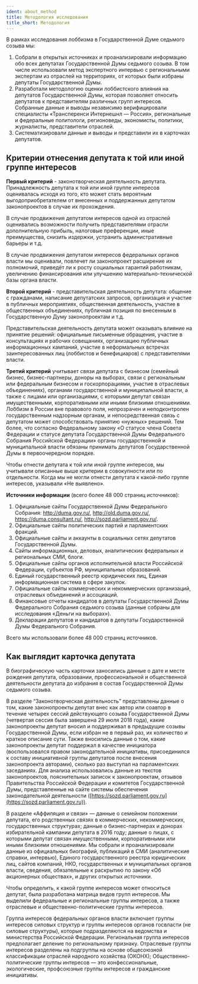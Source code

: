 ```yaml
---
ident: about_method
title: Методология исследования 
title_short: Методология
---
```


В рамках исследования лоббизма в Государственной Думе седьмого созыва мы:

1. Собрали в открытых источниках и проанализировали информацию обо всех депутатах Государственной Думы седьмого созыва. В том числе использовали метод экспертного интервью с региональными экспертам из отраслей на территориях, от которых были избраны депутаты Государственной Думы.
2. Разработали методологию оценки лоббистского влияния на депутатов Государственной Думы, которая позволяет относить депутатов к представителям различных групп интересов. Собранные данные и выводы независимо верифицировали специалисты «Трансперенси Интернешнл — Россия», региональные и федеральные политологи, регионоведы, экономисты, политики, журналисты, представители отраслей.
3. Систематизировали данные и выводы и представили их в карточках депутатов.

## Критерии отнесения депутата к той или иной группе интересов

**Первый критерий** - законотворческая деятельность депутата. Принадлежность депутата к той или иной группе интересов оценивалась исходя из того, кто может стать вероятным выгодоприобретателем от внесенных и поддержанных депутатом законопроектов в случае их прохождения.

В случае продвижения депутатом интересов одной из отраслей оценивались возможности получить представителями отрасли дополнительную прибыль, налоговые преференции, иные преимущества, снизить издержки, устранить административные барьеры и т.д.

В случае продвижения депутатом интересов федеральных органов власти мы оценивали, повлечет ли законопроект расширение их полномочий, приведёт ли к росту социальных гарантий работникам, увеличению финансирования или улучшению материально-технической базы органа власти.

**Второй критерий** - представительская деятельность депутата: общение с гражданами, написание депутатских запросов, организация и участие в публичных мероприятиях, общественная деятельность, участие в общественных объединениях, публичная позиция по внесенным в Государственную Думу законопроектам и т.д.

Представительская деятельность депутата может оказывать влияние на принятие решений: официальные письменные обращения, участие в консультациях и рабочих совещаниях, организацию публичных информационных кампаний, участие в неформальных встречах заинтересованных лиц (лоббистов и бенефициаров) с представителями власти.

**Третий критерий** учитывает связи депутата с бизнесом (семейный бизнес, бизнес-партнеры, доноры на выборах, связи с региональным или федеральным бизнесом и госкорпорациями, участие в отраслевых объединениях), органами государственной и муниципальной власти, а также с лицами или организациями, с которыми депутат связан имущественными, корпоративными или иными близкими отношениями. Лоббизм в России вне правового поля, непрозрачен и неподконтролен государственным надзорным органам, и непосредственная связь с депутатом может способствовать принятию «нужных» решений. Тем более, что согласно Федеральному закону «О статусе члена Совета Федерации и статусе депутата Государственной Думы Федерального Собрания Российской Федерации» органы государственной и муниципальной власти обязаны принимать депутатов Государственной Думы в первоочередном порядке.

Чтобы отнести депутата к той или иной группе интересов, мы учитывали описанные выше критерии в совокупности или по отдельности. Когда мы не могли отнести депутата к какой-либо группе интересов, указывали «Не выявлено».

**Источники информации** (всего более 48 000 страниц источников):
1. Официальные сайты Государственной Думы Федерального Собрания: http://duma.gov.ru/, http://old.duma.gov.ru/, https://duma.consultant.ru/, http://sozd.parliament.gov.ru/.
2. Официальные сайты политических партий и парламентских фракций.
3. Официальные сайты и аккаунты в социальных сетях депутатов Государственной Думы.
4. Сайты информационных, деловых, аналитических федеральных и региональных СМИ, блоги.
5. Официальные сайты органов исполнительной власти Российской Федерации, субъектов РФ, муниципальных образований.
6. Единый государственный реестр юридических лиц, Единая информационная система в сфере закупок.
7. Официальные сайты коммерческих и некоммерческих организаций, отраслевых объединений и ассоциаций.
8. Финансовые отчеты кандидатов в депутаты Государственной Думы Федерального Собрания седьмого созыва (данные собраны для исследования «Деньги на выборах»).
9. Декларации депутатов и кандидатов в депутаты Государственной Думы Федерального Собрания.

Всего мы использовали более 48 000 страниц источников.

## Как выглядит карточка депутата

В биографическую часть карточки заносились данные о дате и месте рождения депутата, образовании, профессиональной и общественной деятельности депутата до избрания в состав Государственной Думы седьмого созыва.

В разделе “Законотворческая деятельность” представлены данные о том, какие законопроекты депутат внес как автор или соавтор в течение четырех сессий действующего созыва Государственной Думы (четвертая сессия была завершена 29 июля 2018 года), какие законопроекты депутат вносил и поддерживал в предыдущие созывы Государственной Думы, если избран не в первый раз, их количество и краткое описание сути. Также вносились данные о том, какие законопроекты депутат поддержал в качестве инициатора (воспользовался правом законодательной инициативы, присоединился к составу инициативной группы депутатов после внесения законопроекта авторами), сколько раз выступал на парламентских заседаниях. Для анализа использовались данные из текстов законопроектов, пояснительных записок к законопроектам, отзывов Правительства Российской Федерации и комитетов Государственной Думы, представленные на сайте системы обеспечения законодательной деятельности  ([https://sozd.parliament.gov.ru](https://sozd.parliament.gov.ru)).

В разделе «Аффиляция и связи» — данные о семейном положении депутата, его родственных связях в коммерческих, некоммерческих, государственных структурах; данные о бизнес-партнерах и донорах избирательной кампании депутата в 2016 году; данные о лицах, с которыми депутат связан имущественными, корпоративными или иными близкими отношениями. Мы собрали и проанализировали данные из официальных биографий, публикаций в СМИ (аналитические справки, интервью), Единого государственного реестра юридических лиц, сайтов компаний, НКО, государственных и муниципальных органов власти, сведения, обязательные к раскрытию по закону «Об акционерных обществах», и других открытых источники.

Чтобы определить, к какой группе интересов может относиться депутат, была разработана матрица видов групп интересов. Мы выделили федеральные и региональные группы интересов, а также отраслевые и общественно-политические группы интересов.

Группа интересов федеральных органов власти включает группы интересов силовых структур и группы интересов органов госвласти (не силовые структуры), которые подразделяются на ведомства и министерства Российской Федерации. Региональная группа интересов предполагает деление по региональному признаку. Отраслевые группы интересов разделены на подгруппы на основе общесоюзной классификации отраслей народного хозяйства (ОКОНХ); Общественно-политические группы интересов — это конфессиональные, экологические, профсоюзные группы интересов и гражданские инициативы.
